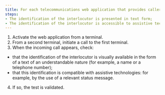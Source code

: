 ```yaml
---
title: For each telecommunications web application that provides caller identification, does the identification meet these conditions?
steps:
- The identification of the interlocutor is presented in text form;
- The identification of the interlocutor is accessible to assistive technologies.
---
```


1. Activate the web application from a terminal.
2. From a second terminal, initiate a call to the first terminal.
3. When the incoming call appears, check:
- that the identification of the interlocutor is visually available in the form of a text of an understandable nature (for example, a name or a telephone number);
- that this identification is compatible with assistive technologies: for example, by the use of a relevant status message.
4. If so, the test is validated.